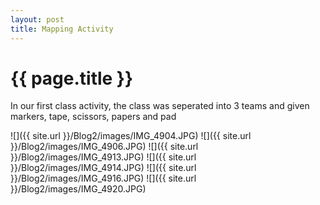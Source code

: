 ```yaml
---
layout: post
title: Mapping Activity
---
```


{{ page.title }}
================

<p class="meta">

In our first class activity, the class was seperated into 3 teams and given markers, tape, scissors, papers and pad

![]({{ site.url }}/Blog2/images/IMG_4904.JPG)
![]({{ site.url }}/Blog2/images/IMG_4906.JPG)
![]({{ site.url }}/Blog2/images/IMG_4913.JPG)
![]({{ site.url }}/Blog2/images/IMG_4914.JPG)
![]({{ site.url }}/Blog2/images/IMG_4916.JPG)
![]({{ site.url }}/Blog2/images/IMG_4920.JPG)
